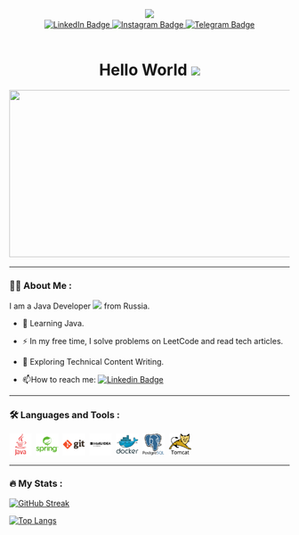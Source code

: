 <div id="header" align="center">
  <img src="https://media.giphy.com/media/E6EnvXLzCwnhV58V9l/giphy.gif" width="100"/>
</div>

<div id="badges" align="center">
  <a href="https://www.linkedin.com/in/яков-бяков-14609a26b/">
    <img src="https://img.shields.io/badge/LinkedIn-blue?style=for-the-badge&logo=linkedin&logoColor=white" alt="LinkedIn Badge"/>
  </a>
  <a href="your-youtube-URL">
    <img src="https://img.shields.io/badge/Instagram-violet?logo=Instagram&logoColor=white&style=for-the-badge" alt="Instagram Badge"/>
  </a>
  <a href="https://t.me/tyasha_98">
    <img src="https://img.shields.io/badge/Telegram-blue?logo=Telegram&logoColor=white&style=for-the-badge" alt="Telegram Badge"/>
  </a>
</div>

<div id="header" align="center">
  <img src="https://komarev.com/ghpvc/?username=tyasha-github-username&style=flat-square&color=blue" alt=""/>
</div>

<div id="header" align="center">
  <h1>
  Hello World
  <img src="https://media.giphy.com/media/v1.Y2lkPTc5MGI3NjExbTE0cHZyM2d6a3c5ZHVnemk1MnNkYWdhdW9kcDVzeTFpaDl3YjkzZiZlcD12MV9zdGlja2Vyc19zZWFyY2gmY3Q9cw/yo1whaKkz38ME/giphy.gif" width="30px"/>
</h1>
</div>

<div align="center">
  <img src="https://media.giphy.com/media/v1.Y2lkPTc5MGI3NjExZjkwZWJhZjEyZDNiMjZjM2U5MGE1YWFhZjMzZTAyYmM3NTQ3OWFhYSZlcD12MV9pbnRlcm5hbF9naWZzX2dpZklkJmN0PWc/dWesBcTLavkZuG35MI/giphy.gif" width="600" height="300"/>
</div>

---

### :man_technologist: About Me :
I am a Java Developer <img src="https://media.giphy.com/media/WUlplcMpOCEmTGBtBW/giphy.gif" width="30"> from Russia.
- :telescope: Learning Java.

- :zap: In my free time, I solve problems on LeetCode and read tech articles.

- :seedling: Exploring Technical Content Writing.

- :mailbox:How to reach me: [![Linkedin Badge](https://img.shields.io/badge/-tyasha-blue?style=flat&logo=Linkedin&logoColor=white)](https://www.linkedin.com/in/яков-бяков-14609a26b/)

---

### :hammer_and_wrench: Languages and Tools :
<div>
  <img src="https://github.com/devicons/devicon/blob/master/icons/java/java-plain-wordmark.svg" title="Java" alt="Java" width="40" height="40"/>&nbsp;
  <img src="https://github.com/devicons/devicon/blob/master/icons/spring/spring-original-wordmark.svg" title="Spring" alt="Spring" width="40" height="40"/>&nbsp;
  <img src="https://github.com/devicons/devicon/blob/master/icons/git/git-original-wordmark.svg" title="Git" alt="Git" width="40" height="40"/>&nbsp;
  <img src="https://github.com/devicons/devicon/blob/master/icons/intellij/intellij-plain-wordmark.svg" title="Intellij" alt="Intellij" width="40" height="40"/>&nbsp;
  <img src="https://github.com/devicons/devicon/blob/master/icons/docker/docker-original-wordmark.svg" title="Docker" alt="Docker" width="40" height="40"/>&nbsp;
  <img src="https://github.com/devicons/devicon/blob/master/icons/postgresql/postgresql-original-wordmark.svg" title="PostgreSQL" alt="PostgreSQL" width="40" height="40"/>&nbsp;
  <img src="https://github.com/devicons/devicon/blob/master/icons/tomcat/tomcat-original-wordmark.svg" title="Tomcat" alt="Tomcat" width="40" height="40"/>&nbsp;
</div>

---

### :fire: My Stats :
[![GitHub Streak](http://github-readme-streak-stats.herokuapp.com?user=tyasha&theme=dark&background=000000)](https://git.io/streak-stats)

[![Top Langs](https://github-readme-stats.vercel.app/api/top-langs/?username=tyasha&layout=compact&theme=vision-friendly-dark)](https://github.com/anuraghazra/github-readme-stats)



